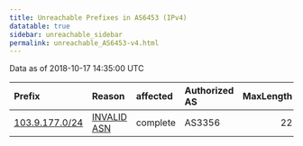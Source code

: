 ```yaml
---
title: Unreachable Prefixes in AS6453 (IPv4)
datatable: true
sidebar: unreachable_sidebar
permalink: unreachable_AS6453-v4.html
---
```


Data as of 2018-10-17 14:35:00 UTC


<div class="datatable-begin"></div>

| Prefix                                                 | Reason                                                                                               | affected   | Authorized AS   |   MaxLength | Anchor                                       |   unreachable /24s |
|:-------------------------------------------------------|:-----------------------------------------------------------------------------------------------------|:-----------|:----------------|------------:|:---------------------------------------------|-------------------:|
| [103.9.177.0/24](https://stat.ripe.net/103.9.177.0/24) | [INVALID ASN](https://rpki-validator.ripe.net/announcement-preview?asn=AS6453&prefix=103.9.177.0/24) | complete   | AS3356          |          22 | [APNIC](unreachable_APNIC_RPKI_Root-v4.html) |                  1 |

<div class="datatable-end"></div>